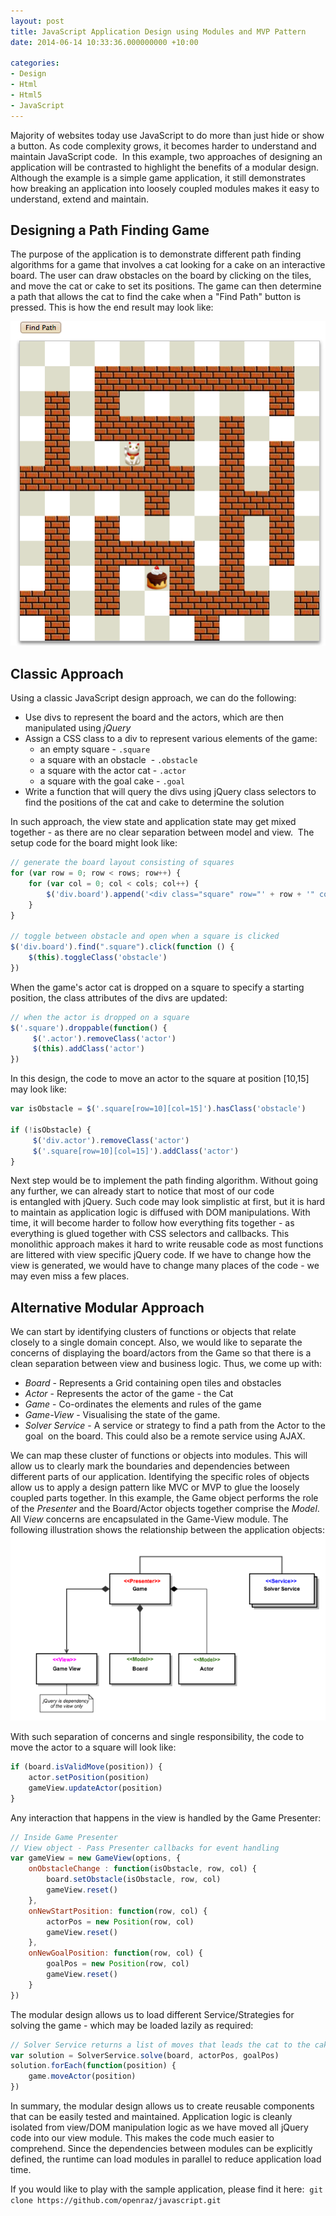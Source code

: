 ```yaml
---
layout: post
title: JavaScript Application Design using Modules and MVP Pattern
date: 2014-06-14 10:33:36.000000000 +10:00

categories:
- Design
- Html
- Html5
- JavaScript
---
```

Majority of websites today use JavaScript to do more than just hide or show a button. 
As code complexity grows, it becomes harder to understand and maintain JavaScript code. 
In this example, two approaches of designing an application will be contrasted to highlight the benefits of a modular design. 
Although the example is a simple game application, it still demonstrates how breaking an application into loosely coupled modules makes it easy to understand, 
extend and maintain.

## Designing a Path Finding Game

The purpose of the application is to demonstrate different path finding algorithms for a game that involves a cat looking 
for a cake on an interactive board. The user can draw obstacles on the board by clicking on the tiles, 
and move the cat or cake to set its positions. The game can then determine a path that allows the cat 
to find the cake when a "Find Path" button is pressed. This is how the end result may look like:

![pathfinder-cat](/assets/cat.png)

## Classic Approach

Using a classic JavaScript design approach, we can do the following:

* Use divs to represent the board and the actors, which are then manipulated using *jQuery*
* Assign a CSS class to a div to represent various elements of the game:
  * an empty square - `.square`
  * a square with an obstacle  - `.obstacle`
  * a square with the actor cat - `.actor`
  * a square with the goal cake - `.goal`
* Write a function that will query the divs using jQuery class selectors to find the positions of the cat and cake to determine the solution

In such approach, the view state and application state may get mixed together - as there are no clear separation between model and view.  The setup code for the board might look like:

```javascript
// generate the board layout consisting of squares
for (var row = 0; row < rows; row++) {
    for (var col = 0; col < cols; col++) {
        $('div.board').append('<div class="square" row="' + row + '" col="' + col + '"></div>')
    }
}

// toggle between obstacle and open when a square is clicked
$('div.board').find(".square").click(function () {
    $(this).toggleClass('obstacle')
})
```

When the game's actor cat is dropped on a square to specify a starting position, the class attributes of the divs are updated:

```javascript
// when the actor is dropped on a square
$('.square').droppable(function() {
     $('.actor').removeClass('actor')
     $(this).addClass('actor')
})
```

In this design, the code to move an actor to the square at position [10,15] may look like:

```javascript
var isObstacle = $('.square[row=10][col=15]').hasClass('obstacle')

if (!isObstacle) {
     $('div.actor').removeClass('actor')
     $('.square[row=10][col=15]').addClass('actor')
}
```

Next step would be to implement the path finding algorithm. Without going any further, we can already start to notice that most of our code is entangled with jQuery. 
Such code may look simplistic at first, but it is hard to maintain as application logic is diffused with DOM manipulations. 
With time, it will become harder to follow how everything fits together - as everything is glued together with CSS selectors and callbacks.
This monolithic approach makes it hard to write reusable code as most functions are littered with view specific jQuery code. 
If we have to change how the view is generated, we would have to change many places of the code - we may even miss a few places.

## Alternative Modular Approach
We can start by identifying clusters of functions or objects that relate closely to a single domain concept. Also, we would like to separate the concerns of displaying the board/actors from the Game so that there is a clean separation between view and business logic. Thus, we come up with:

* *Board* - Represents a Grid containing open tiles and obstacles
* *Actor* - Represents the actor of the game - the Cat
* *Game* - Co-ordinates the elements and rules of the game
* *Game-View* - Visualising the state of the game.
* *Solver Service* - A service or strategy to find a path from the Actor to the goal  on the board. This could also be a remote service using AJAX.

We can map these cluster of functions or objects into modules. This will allow us to clearly mark the boundaries and dependencies between different parts of our application.
Identifying the specific roles of objects allow us to apply a design pattern like MVC or MVP to glue the loosely coupled parts together. 
In this example, the Game object performs the role of the *Presenter* and the Board/Actor objects together comprise the *Model*. All V*iew* concerns are encapsulated in the Game-View module. 
The following illustration shows the relationship between the application objects:
![pathfinder](/assets/pathfinder.png)

With such separation of concerns and single responsibility, the code to move the actor to a square will look like:

```javascript
if (board.isValidMove(position)) {
    actor.setPosition(position)
    gameView.updateActor(position)
}
```

Any interaction that happens in the view is handled by the Game Presenter:

```javascript
// Inside Game Presenter
// View object - Pass Presenter callbacks for event handling
var gameView = new GameView(options, {
    onObstacleChange : function(isObstacle, row, col) {
        board.setObstacle(isObstacle, row, col)
        gameView.reset()
    },
    onNewStartPosition: function(row, col) {
        actorPos = new Position(row, col)
        gameView.reset()
    },
    onNewGoalPosition: function(row, col) {
        goalPos = new Position(row, col)
        gameView.reset()
    }
})
```

The modular design allows us to load different Service/Strategies for solving the game - which may be loaded lazily as required:

```javascript
// Solver Service returns a list of moves that leads the cat to the cake
var solution = SolverService.solve(board, actorPos, goalPos)
solution.forEach(function(position) {
    game.moveActor(position)
})
```

In summary, the modular design allows us to create reusable components that can be easily tested and maintained. 
Application logic is cleanly isolated from view/DOM manipulation logic as we have moved all jQuery code into our view module. 
This makes the code much easier to comprehend. Since the dependencies between modules can be explicitly defined, 
the runtime can load modules in parallel to reduce application load time.

If you would like to play with the sample application, please find it here: 
`git clone https://github.com/openraz/javascript.git`

